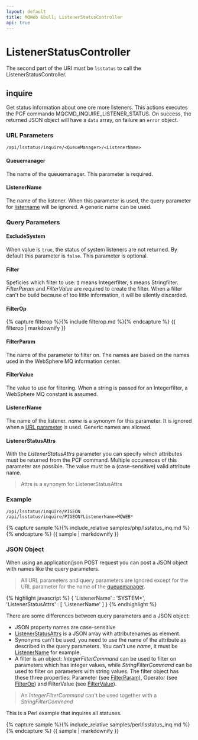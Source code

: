 ```yaml
---
layout: default
title: MQWeb &bull; ListenerStatusController
api: true
---
```

ListenerStatusController
========================

The second part of the URI must be `lsstatus` to call the
ListenerStatusController.

## <a name="inquire"></a>inquire
Get status information about one ore more listeners. This actions executes the
PCF commando MQCMD_INQUIRE_LISTENER_STATUS. On success, the returned JSON 
object will have a `data` array, on failure an `error` object.

### <a name="inquireURL"></a>URL Parameters
`/api/lsstatus/inquire/<QueueManager>/<ListenerName>`

#### <a name="inquireURLQueueManager"></a>Queuemanager
The name of the queuemanager. This parameter is required.

#### <a name="inquireURLListenerName"></a>ListenerName
The name of the listener. When this parameter is used, the query parameter for
[listername](#inquireQueryListenerName) will be ignored. A generic name can be
used.

### <a name="inquireQuery"></a>Query Parameters

#### <a name="inquireQueryExcludeSystem"></a>ExcludeSystem
When value is `true`, the status of system listeners are not returned. By
default this parameter is `false`. This parameter is optional.

#### <a name="inquireQueryFilter"></a>Filter
Speficies which filter to use: `I` means Integerfilter, `S` means Stringfilter.
*FilterParam* and *FilterValue* are required to create the filter. When a filter can't be build
because of too little information, it will be silently discarded.

#### <a name="inquireQueryFilterOp"></a>FilterOp
{% capture filterop %}{% include filterop.md %}{% endcapture %}
{{ filterop | markdownify }}

#### <a name="inquireQueryFilterParam"></a>FilterParam
The name of the parameter to filter on. The names are based on the names used in the WebSphere MQ information center.

#### <a name="inquireQueryFilterValue"></a>FilterValue
The value to use for filtering. When a string is passed for an Integerfilter, a WebSphere MQ constant is assumed.

#### <a name="inquireQueryListenerName"></a>ListenerName
The name of the listener. *name* is a synonym for this parameter. It is ignored
when a [URL parameter](#inquireURLListenerName) is used. Generic names are
allowed.

#### <a name="inqueryQueryListenerStatusAttrs"></a>ListenerStatusAttrs
With the *ListenerStatusAttrs* parameter you can specify which attributes must
be returned from the PCF command. Multiple occurences of this parameter are
possible. The value must be a (case-sensitive) valid attribute name.

> Attrs is a synonym for ListenerStatusAttrs

### <a name="inquireExample"></a>Example
`/api/lsstatus/inquire/PIGEON`  
`/api/lsstatus/inquire/PIGEON?ListenerName=MQWEB*`

{% capture sample %}{% include_relative samples/php/lsstatus_inq.md %}{% endcapture %}
{{ sample | markdownify }}

### <a name="inquireJSON"></a>JSON Object
When using an application/json POST request you can post a JSON object with
names like the query parameters.

> All URL parameters and query parameters are ignored except for the URL
> parameter for the name of the [queuemanager](#inquireUrlQueueManager).

{% highlight javascript %}
{
  'ListenerName' : 'SYSTEM*',
  'ListenerStatusAttrs' : [
    'ListenerName'
  ]
}
{% endhighlight %}

There are some differences between query parameters and a JSON object:

+ JSON property names are case-sensitive
+ [ListenerStatusAttrs](#inquireQueryListenerStatusAttrs) is a JSON array with
  attributenames as element.
+ Synonyms can't be used, you need to use the name of the attribute
  as described in the query parameters. You can't use *name*, it must be
  [ListenerName](#inquireQueryListenerName) for example.
+ A filter is an object: *IntegerFilterCommand* can be used to filter on parameters which has
  integer values, while *StringFilterCommand* can be used to filter on parameters with string values.
  The filter object has these three properties: Parameter (see [FilterParam](#inquireQueryFilterParam)),
  Operator (see [FilterOp](#inquireQueryFilterOp)) and FilterValue (see [FilterValue](#inquireQueryFilterValue)).

> An *IntegerFilterCommand* can't be used together with a *StringFilterCommand*

This is a Perl example that inquires all statuses.

{% capture sample %}{% include_relative samples/perl/lsstatus_inq.md %}{% endcapture %}
{{ sample | markdownify }}
